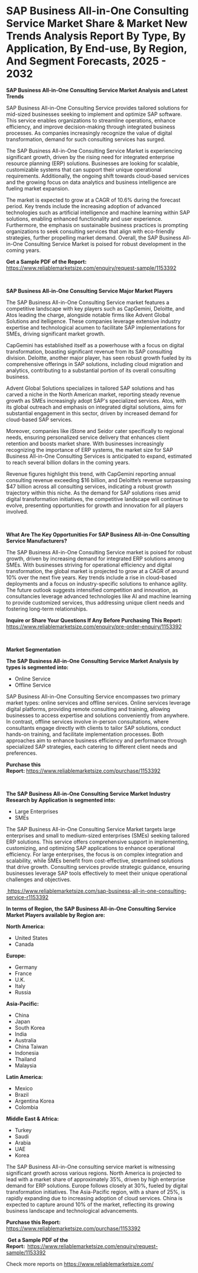 <p><h1>SAP Business All-in-One Consulting Service Market Share & Market New Trends Analysis Report By Type, By Application, By End-use, By Region, And Segment Forecasts, 2025 - 2032</h1></p><p><strong>SAP Business All-in-One Consulting Service Market Analysis and Latest Trends</strong></p>
<p><p>SAP Business All-in-One Consulting Service provides tailored solutions for mid-sized businesses seeking to implement and optimize SAP software. This service enables organizations to streamline operations, enhance efficiency, and improve decision-making through integrated business processes. As companies increasingly recognize the value of digital transformation, demand for such consulting services has surged.</p><p>The SAP Business All-in-One Consulting Service Market is experiencing significant growth, driven by the rising need for integrated enterprise resource planning (ERP) solutions. Businesses are looking for scalable, customizable systems that can support their unique operational requirements. Additionally, the ongoing shift towards cloud-based services and the growing focus on data analytics and business intelligence are fueling market expansion. </p><p>The market is expected to grow at a CAGR of 10.6% during the forecast period. Key trends include the increasing adoption of advanced technologies such as artificial intelligence and machine learning within SAP solutions, enabling enhanced functionality and user experience. Furthermore, the emphasis on sustainable business practices is prompting organizations to seek consulting services that align with eco-friendly strategies, further propelling market demand. Overall, the SAP Business All-in-One Consulting Service Market is poised for robust development in the coming years.</p></p>
<p><strong>Get a Sample PDF of the Report:&nbsp;</strong> <a href="https://www.reliablemarketsize.com/enquiry/request-sample/1153392?utm_campaign=3365&utm_medium=2&utm_source=Github&utm_content=ia&utm_term=11032025&utm_id=sap-business-all-in-one-consulting-service">https://www.reliablemarketsize.com/enquiry/request-sample/1153392</a></p>
<p>&nbsp;</p>
<p><strong>SAP Business All-in-One Consulting Service Major Market Players</strong></p>
<p><p>The SAP Business All-in-One Consulting Service market features a competitive landscape with key players such as CapGemini, Deloitte, and Atos leading the charge, alongside notable firms like Advent Global Solutions and itelligence. These companies leverage extensive industry expertise and technological acumen to facilitate SAP implementations for SMEs, driving significant market growth.</p><p>CapGemini has established itself as a powerhouse with a focus on digital transformation, boasting significant revenue from its SAP consulting division. Deloitte, another major player, has seen robust growth fueled by its comprehensive offerings in SAP solutions, including cloud migration and analytics, contributing to a substantial portion of its overall consulting business.</p><p>Advent Global Solutions specializes in tailored SAP solutions and has carved a niche in the North American market, reporting steady revenue growth as SMEs increasingly adopt SAP's specialized services. Atos, with its global outreach and emphasis on integrated digital solutions, aims for substantial engagement in this sector, driven by increased demand for cloud-based SAP services.</p><p>Moreover, companies like iStone and Seidor cater specifically to regional needs, ensuring personalized service delivery that enhances client retention and boosts market share. With businesses increasingly recognizing the importance of ERP systems, the market size for SAP Business All-in-One Consulting Services is anticipated to expand, estimated to reach several billion dollars in the coming years.</p><p>Revenue figures highlight this trend, with CapGemini reporting annual consulting revenue exceeding $16 billion, and Deloitte’s revenue surpassing $47 billion across all consulting services, indicating a robust growth trajectory within this niche. As the demand for SAP solutions rises amid digital transformation initiatives, the competitive landscape will continue to evolve, presenting opportunities for growth and innovation for all players involved.</p></p>
<p>&nbsp;</p>
<p><strong>What Are The Key Opportunities For SAP Business All-in-One Consulting Service Manufacturers?</strong></p>
<p><p>The SAP Business All-in-One Consulting Service market is poised for robust growth, driven by increasing demand for integrated ERP solutions among SMEs. With businesses striving for operational efficiency and digital transformation, the global market is projected to grow at a CAGR of around 10% over the next five years. Key trends include a rise in cloud-based deployments and a focus on industry-specific solutions to enhance agility. The future outlook suggests intensified competition and innovation, as consultancies leverage advanced technologies like AI and machine learning to provide customized services, thus addressing unique client needs and fostering long-term relationships.</p></p>
<p><strong>Inquire or Share Your Questions If Any Before Purchasing This Report:</strong> <a href="https://www.reliablemarketsize.com/enquiry/pre-order-enquiry/1153392?utm_campaign=3365&utm_medium=2&utm_source=Github&utm_content=ia&utm_term=11032025&utm_id=sap-business-all-in-one-consulting-service">https://www.reliablemarketsize.com/enquiry/pre-order-enquiry/1153392</a></p>
<p>&nbsp;</p>
<p><strong>Market Segmentation</strong></p>
<p><strong>The SAP Business All-in-One Consulting Service Market Analysis by types is segmented into:</strong></p>
<p><ul><li>Online Service</li><li>Offline Service</li></ul></p>
<p><p>SAP Business All-in-One Consulting Service encompasses two primary market types: online services and offline services. Online services leverage digital platforms, providing remote consulting and training, allowing businesses to access expertise and solutions conveniently from anywhere. In contrast, offline services involve in-person consultations, where consultants engage directly with clients to tailor SAP solutions, conduct hands-on training, and facilitate implementation processes. Both approaches aim to enhance business efficiency and performance through specialized SAP strategies, each catering to different client needs and preferences.</p></p>
<p><strong>Purchase this Report:&nbsp;</strong><a href="https://www.reliablemarketsize.com/purchase/1153392?utm_campaign=3365&utm_medium=2&utm_source=Github&utm_content=ia&utm_term=11032025&utm_id=sap-business-all-in-one-consulting-service">https://www.reliablemarketsize.com/purchase/1153392</a></p>
<p>&nbsp;</p>
<p><strong>The SAP Business All-in-One Consulting Service Market Industry Research by Application is segmented into:</strong></p>
<p><ul><li>Large Enterprises</li><li>SMEs</li></ul></p>
<p><p>The SAP Business All-in-One Consulting Service Market targets large enterprises and small to medium-sized enterprises (SMEs) seeking tailored ERP solutions. This service offers comprehensive support in implementing, customizing, and optimizing SAP applications to enhance operational efficiency. For large enterprises, the focus is on complex integration and scalability, while SMEs benefit from cost-effective, streamlined solutions that drive growth. Consulting services provide strategic guidance, ensuring businesses leverage SAP tools effectively to meet their unique operational challenges and objectives.</p></p>
<p><a href="https://www.reliablemarketsize.com/sap-business-all-in-one-consulting-service-r1153392?utm_campaign=3365&utm_medium=2&utm_source=Github&utm_content=ia&utm_term=11032025&utm_id=sap-business-all-in-one-consulting-service">&nbsp;https://www.reliablemarketsize.com/sap-business-all-in-one-consulting-service-r1153392</a></p>
<p><strong>In terms of Region, the SAP Business All-in-One Consulting Service Market Players available by Region are:</strong></p>
<p>
    <p> <strong> North America: </strong>
        <ul>
            <li>United States</li>
            <li>Canada</li>
        </ul>
        </p> 
    <p> <strong> Europe: </strong>
        <ul>
            <li>Germany</li>
            <li>France</li>
            <li>U.K.</li>
            <li>Italy</li>
            <li>Russia</li>
        </ul>
        </p> 
    <p> <strong> Asia-Pacific: </strong>
        <ul>
            <li>China</li>
            <li>Japan</li>
            <li>South Korea</li>
            <li>India</li>
            <li>Australia</li>
            <li>China Taiwan</li>
            <li>Indonesia</li>
            <li>Thailand</li>
            <li>Malaysia</li>
        </ul>
        </p> 
    <p> <strong> Latin America: </strong>
        <ul>
            <li>Mexico</li>
            <li>Brazil</li>
            <li>Argentina Korea</li>
            <li>Colombia</li>
        </ul>
        </p> 
    <p> <strong> Middle East & Africa: </strong>
        <ul>
            <li>Turkey</li>
            <li>Saudi</li>
            <li>Arabia</li>
            <li>UAE</li>
            <li>Korea</li>
        </ul>
    </p>
    </p>
<p><p>The SAP Business All-in-One consulting service market is witnessing significant growth across various regions. North America is projected to lead with a market share of approximately 35%, driven by high enterprise demand for ERP solutions. Europe follows closely at 30%, fueled by digital transformation initiatives. The Asia-Pacific region, with a share of 25%, is rapidly expanding due to increasing adoption of cloud services. China is expected to capture around 10% of the market, reflecting its growing business landscape and technological advancements.</p></p>
<p><strong>Purchase this Report: </strong><a href="https://www.reliablemarketsize.com/purchase/1153392?utm_campaign=3365&utm_medium=2&utm_source=Github&utm_content=ia&utm_term=11032025&utm_id=sap-business-all-in-one-consulting-service">https://www.reliablemarketsize.com/purchase/1153392</a></p>
<p>&nbsp;<strong>Get a Sample PDF of the Report:&nbsp;&nbsp;</strong><a href="https://www.reliablemarketsize.com/enquiry/request-sample/1153392?utm_campaign=3365&utm_medium=2&utm_source=Github&utm_content=ia&utm_term=11032025&utm_id=sap-business-all-in-one-consulting-service">https://www.reliablemarketsize.com/enquiry/request-sample/1153392</a></p>
<p><strong></strong></p>
<p>Check more reports on <a href="https://www.reliablemarketsize.com/?utm_campaign=3365&utm_medium=2&utm_source=Github&utm_content=ia&utm_term=11032025&utm_id=sap-business-all-in-one-consulting-service">https://www.reliablemarketsize.com/</a></p>